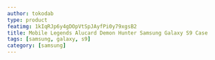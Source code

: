 ```yaml
---
author: tokodab
type: product
featimg: 1kIqRJp6y4gDOpVtSpJAyfPi0y79xgsB2
title: Mobile Legends Alucard Demon Hunter Samsung Galaxy S9 Case
tags: [samsung, galaxy, s9]
category: [samsung]
---
```


